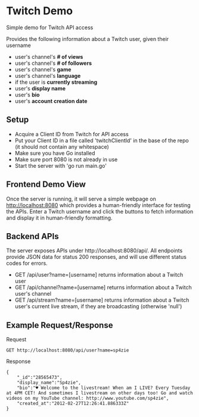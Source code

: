 # Twitch Demo
Simple demo for Twitch API access

Provides the following information about a Twitch user, given their username

* user's channel's **# of views**
* user's channel's **# of followers**
* user's channel's **game**
* user's channel's **language**
* if the user is **currently streaming**
* user's **display name**
* user's **bio**
* user's **account creation date**

## Setup
* Acquire a Client ID from Twitch for API access
* Put your Client ID in a file called 'twitchClientId' in the base of the repo (it should not contain any whitespace)
* Make sure you have Go installed
* Make sure port 8080 is not already in use
* Start the server with 'go run main.go'

## Frontend Demo View
Once the server is running, it will serve a simple webpage on [http://localhost:8080](http://localhost:8080) which provides a human-friendly interface for testing the APIs. Enter a Twitch username and click the buttons to fetch information and display it in human-friendly formatting.

## Backend APIs
The server exposes APIs under http://localhost:8080/api/. All endpoints provide JSON data for status 200 responses, and will use different status codes for errors.

* GET /api/user?name=[username] returns information about a Twitch user
* GET /api/channel?name=[username] returns information about a Twitch user's channel
* GET /api/stream?name=[username] returns information about a Twitch user's current live stream, if they are broadcasting (otherwise 'null')

## Example Request/Response
Request

    GET http://localhost:8080/api/user?name=sp4zie

Response

    {
        "_id":"28565473",
        "display_name":"Sp4zie",
        "bio":"♥ Welcome to the livestream! When am I LIVE? Every Tuesday at 4PM CET! And sometimes I livestream on other days too! Go and watch videos on my YouTube channel: http://www.youtube.com/sp4zie",
        "created_at":"2012-02-27T12:26:41.886333Z"
    }

